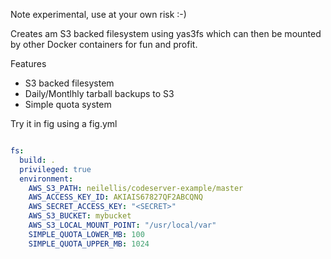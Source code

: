 Note experimental, use at your own risk :-)

Creates am S3 backed filesystem using yas3fs which can then be mounted by other Docker containers for fun and profit.

Features

* S3 backed filesystem
* Daily/Montlhly tarball backups to S3
* Simple quota system

Try it in fig using a fig.yml

```yaml

fs:
  build: .
  privileged: true
  environment:
    AWS_S3_PATH: neilellis/codeserver-example/master
    AWS_ACCESS_KEY_ID: AKIAIS67827QF2ABCQNQ
    AWS_SECRET_ACCESS_KEY: "<SECRET>"
    AWS_S3_BUCKET: mybucket
    AWS_S3_LOCAL_MOUNT_POINT: "/usr/local/var"
    SIMPLE_QUOTA_LOWER_MB: 100
    SIMPLE_QUOTA_UPPER_MB: 1024

```


